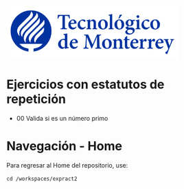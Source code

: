 
![Tec de Monterrey](images/logotecmty.png)
# Ejercicios con estatutos de repetición

- 00 Valida si es un número primo
# Navegación - Home
Para regresar al Home del repositorio, use:

```
cd /workspaces/expract2
```
